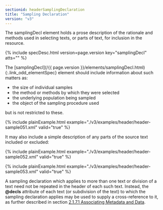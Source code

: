 ```yaml
---
sectionid: headerSamplingDeclaration
title: "Sampling Declaration"
version: "v3"
---
```




The samplingDecl element holds a prose description of the rationale and methods used
in
selecting texts, or parts of text, for inclusion in the resource.



{% include specDesc.html version=page.version key="samplingDecl" atts="" %}



The [samplingDecl](/{{ page.version }}/elements/samplingDecl.html){:.link_odd_elementSpec} element should include information about such
matters as:


- the size of individual samples
- the method or methods by which they were selected
- the underlying population being sampled
- the object of the sampling procedure used

but is not restricted to these.

{% include plainExample.html example="./v3/examples/header/header-sample051.xml" valid="true" %}

It may also include a simple description of any parts of the source text included
or
excluded:

{% include plainExample.html example="./v3/examples/header/header-sample052.xml" valid="true" %}

{% include plainExample.html example="./v3/examples/header/header-sample053.xml" valid="true" %}

A sampling declaration which applies to more than one text or division of a text need
not
be repeated in the header of each such text. Instead, the **@decls** attribute of each
text (or subdivision of the text) to which the sampling declaration applies may be
used to
supply a cross-reference to it, as further described in section <a class="link_ptr" title="Associating Metadata and Data" href="/{{ page.version }}/guidelines/header.html#headerAssociatingMetadataAndData">2.1.7.1 Associating Metadata and Data</a>.

